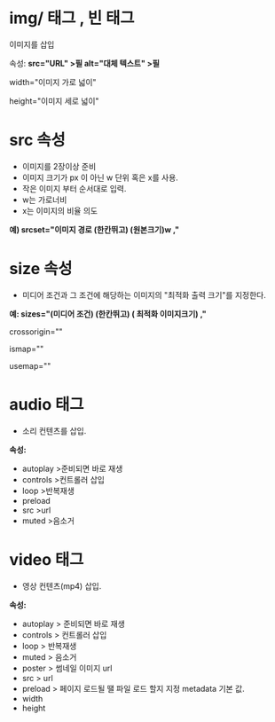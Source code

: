 # img/ 태그 , 빈 태그

이미지를 삽입

속성:
<strong>src="URL"   >필
alt="대체 텍스트"    >필</strong>

width="이미지 가로 넓이"

height="이미지 세로 넓이"



# src 속성 

- 이미지를 2장이상 준비
- 이미지 크기가 px 이 아닌 w 단위 혹은 x를 사용.
- 작은 이미지 부터 순서대로 입력.
- w는 가로너비
- x는 이미지의 비율 의도

<strong>예)
srcset="이미지 경로 (한칸뛰고) (원본크기)w ,"</strong>



# size 속성

- 미디어 조건과 그 조건에 해당하는 이미지의 "최적화 출력 크기"를 지정한다.

<strong>예:
sizes="(미디어 조건) (한칸뛰고) ( 최적화 이미지크기) ,"</strong>

crossorigin=""

ismap=""

usemap=""



# audio 태그

 - 소리 컨텐츠를 삽입.

 <strong>속성:</strong>

  - autoplay    >준비되면 바로 재생
  - controls    >컨트롤러 삽입
  - loop        >반복재생
  - preload
  - src         >url
  - muted       >음소거



  # video 태그 

- 영상 컨텐츠(mp4) 삽입.

<strong>속성:</strong>

 - autoplay    > 준비되면 바로 재생
 - controls    > 컨트롤러 삽입
 - loop        > 반복재생
 - muted       > 음소거
 - poster      > 썸네일 이미지 url
 - src         > url
 - preload     > 페이지 로드될 땔 파일 로드 할지 지정 metadata 기본 값. 
 - width
 - height
